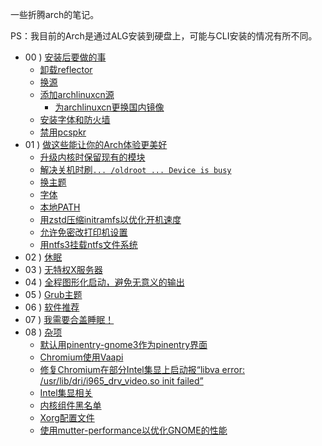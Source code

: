 一些折腾arch的笔记。

PS：我目前的Arch是通过ALG安装到硬盘上，可能与CLI安装的情况有所不同。

* 00 ) [安装后要做的事](./00-after-install.md)
    * [卸载reflector](./00-after-install.md#卸载reflector)
    * [换源](./00-after-install.md#换源)
    * [添加archlinuxcn源](./00-after-install.md#添加archlinuxcn源)
        * [为archlinuxcn更换国内镜像](./00-after-install.md#为archlinuxcn更换国内镜像源)
    * [安装字体和防火墙](./00-after-install.md#安装cjk字体和防火墙)
    * [禁用pcspkr](./00-after-install.md#禁用pcspkr)
* 01 ) [做这些能让你的Arch体验更美好](./01-qol-changes.md)
    * [升级内核时保留现有的模块](./01-qol-changes.md#保留我现在的内核模块)
    * [解决关机时刷`... /oldroot ... Device is busy`](./01-qol-changes.md#不要在关机的时候卸载所有文件系统)
    * [换主题](./01-qol-changes.md#换主题)
    * [字体](./01-qol-changes.md#字体)
    * [本地PATH](./01-qol-changes.md#本地path)
    * [用zstd压缩initramfs以优化开机速度](./01-qol-changes.md#用zstd压缩initramfs以优化开机速度)
    * [允许免密改打印机设置](./01-qol-changes.md#允许免密码改打印机设置)
    * [用ntfs3挂载ntfs文件系统](./01-qol-changes.md#默认用内核的ntfs3来挂载ntfs文件系统)
* 02 ) [休眠](./01-hibernate.md)
* 03 ) [无特权X服务器](./01-rootless-X.md)
* 04 ) [全程图形化启动，避免无意义的输出](./01-graphical-boot.md)
* 05 ) [Grub主题](./01-grub-theme.md)
* 06 ) [软件推荐](./02-software.md)
* 07 ) [我需要合盖睡眠！](./03-i-need-auto-suspend.md)
* 08 ) [杂项](./99-misc.md)
    * [默认用pinentry-gnome3作为pinentry界面](./99-misc.md#默认用pinentry-gnome3作为pinentry界面)
    * [Chromium使用Vaapi](./99-misc.md#chromium使用vaapi)
    * [修复Chromium在部分Intel集显上启动报“libva error: /usr/lib/dri/i965_drv_video.so init failed”](./99-misc.md#修复chromium在部分intel集显上启动报libva-error-usrlibdrii965drvvideoso-init-failed)
    * [Intel集显相关](./99-misc.md#intel集显相关)
    * [内核组件黑名单](./99-misc.md#内核组件黑名单)
    * [Xorg配置文件](./99-misc.md#xorg配置文件)
    * [使用mutter-performance以优化GNOME的性能](./99-misc.md#aur-mutter-performance)